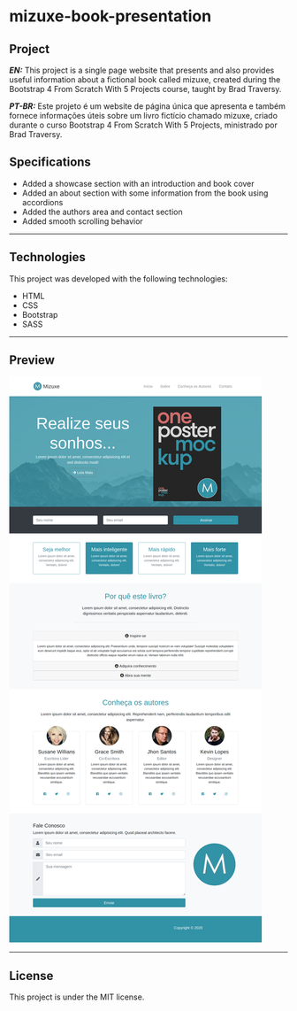 # mizuxe-book-presentation
 
## Project

***EN:*** This project is a single page website that presents and also provides useful information about a fictional book called mizuxe, created during the Bootstrap 4 From Scratch With 5 Projects course, taught by Brad Traversy.

***PT-BR:*** Este projeto é um website de página única que apresenta e também fornece informações úteis sobre um livro fictício chamado mizuxe, criado durante o curso Bootstrap 4 From Scratch With 5 Projects, ministrado por Brad Traversy.

## Specifications
- Added a showcase section with an introduction and book cover
- Added an about section with some information from the book using accordions
- Added the authors area and contact section
- Added smooth scrolling behavior
***

## Technologies

This project was developed with the following technologies:

- HTML
- CSS
- Bootstrap
- SASS
***
 
## Preview
![preview](preview.png)
***

## License

This project is under the MIT license.
